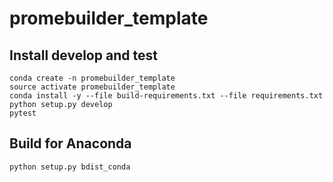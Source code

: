 # promebuilder_template

## Install develop and test

    conda create -n promebuilder_template
    source activate promebuilder_template
    conda install -y --file build-requirements.txt --file requirements.txt
    python setup.py develop
    pytest


## Build for Anaconda

    python setup.py bdist_conda
